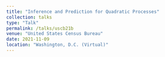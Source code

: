 ```yaml
---
title: "Inference and Prediction for Quadratic Processes"
collection: talks
type: "Talk"
permalink: /talks/uscb21b
venue: "United States Census Bureau"
date: 2021-11-09
location: "Washington, D.C. (Virtual)"
---
```

